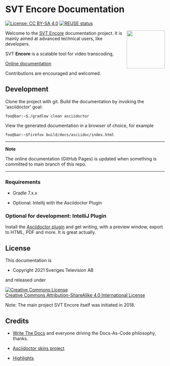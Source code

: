 # SVT Encore Documentation

[![License: CC BY-SA 4.0](https://img.shields.io/badge/License-CC%20BY--SA%204.0-lightgrey.svg)](https://creativecommons.org/licenses/by-sa/4.0/)
[![REUSE status](https://api.reuse.software/badge/github.com/svt/encore-doc)](https://api.reuse.software/info/github.com/svt/encore-doc)

<img align="right" height="120" src="https://raw.githubusercontent.com/svt/encore-doc/main/src/img/encore_doc_logo.png">

Welcome to the [SVT Encore](https://github.com/svt/encore) documentation project.
It is mainly aimed at advanced technical users, like developers.

SVT **Encore** is a scalable tool for video transcoding,

[Online documentation](https://svt.github.io/encore-doc/)

Contributions are encouraged and welcomed.

## Development

Clone the project with git.
Build the documentation by invoking the 'asciidoctor' goal:

```console
foo@bar:~$./gradlew clean asciidoctor
```
    

View the generated documentation in a browser of choice, for example

```console
foo@bar:~$firefox build/docs/asciidoc/index.html
```

---
**Note**

The online documentation (GitHub Pages) is updated when something is committed to main branch of this repo.

---

### Requirements

-   Gradle 7.x.x

-   Optional: Intellij with the Asciidoctor Plugin

### Optional for development: IntelliJ Plugin

Install the [Asciidoctor plugin](https://plugins.jetbrains.com/plugin/7391-asciidoc) and get writing, with a preview window, export to HTML, PDF and more. 
It is great actually.

## License

This documentation is 

* Copyright 2021 Sveriges Television AB

and released under

<a rel="license" href="http://creativecommons.org/licenses/by-sa/4.0/"><img alt="Creative Commons License" style="border-width:0" src="https://i.creativecommons.org/l/by-sa/4.0/88x31.png" /></a><br /><a rel="license" href="http://creativecommons.org/licenses/by-sa/4.0/">Creative Commons Attribution-ShareAlike 4.0 International License</a>

Note: The main project SVT Encore itself was initiated in 2018.

## Credits

-   [Write The Docs](https://www.writethedocs.org/) and everyone driving the Docs-As-Code philosophy, thanks.

- [Asciidoctor skins project](https://github.com/darshandsoni/asciidoctor-skins)

- [Highlights](https://highlightjs.org/)

